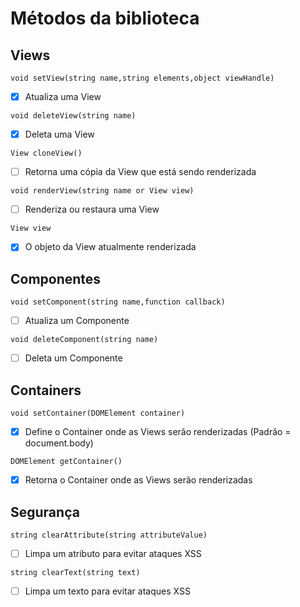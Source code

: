# Métodos da biblioteca

## Views

```void setView(string name,string elements,object viewHandle)```

- [x] Atualiza uma View

```void deleteView(string name)```

- [x] Deleta uma View

```View cloneView()```

- [ ] Retorna uma cópia da View que está sendo renderizada

```void renderView(string name or View view)```

- [ ] Renderiza ou restaura uma View

```View view```

- [x] O objeto da View atualmente renderizada

## Componentes

```void setComponent(string name,function callback)```

- [ ] Atualiza um Componente

```void deleteComponent(string name)```

- [ ] Deleta um Componente

## Containers

```void setContainer(DOMElement container)```

- [x] Define o Container onde as Views serão renderizadas (Padrão = document.body)

```DOMElement getContainer()```

- [x] Retorna o Container onde as Views serão renderizadas

## Segurança

```string clearAttribute(string attributeValue)```

- [ ] Limpa um atributo para evitar ataques XSS

```string clearText(string text)```

- [ ] Limpa um texto para evitar ataques XSS